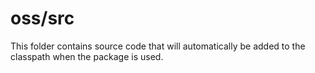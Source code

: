 # oss/src

This folder contains source code that will automatically be added to the classpath when
the package is used.
